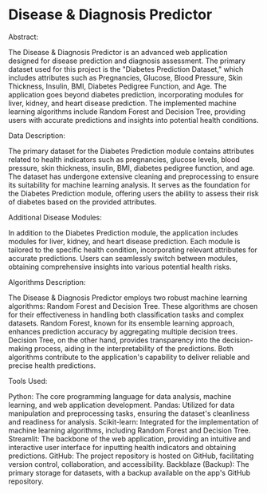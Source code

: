 # Disease & Diagnosis Predictor
Abstract: 

The Disease & Diagnosis Predictor is an advanced web application designed for disease prediction and diagnosis assessment. The primary dataset used for this project is the "Diabetes Prediction Dataset," which includes attributes such as Pregnancies, Glucose, Blood Pressure, Skin Thickness, Insulin, BMI, Diabetes Pedigree Function, and Age. The application goes beyond diabetes prediction, incorporating modules for liver, kidney, and heart disease prediction. The implemented machine learning algorithms include Random Forest and Decision Tree, providing users with accurate predictions and insights into potential health conditions.

Data Description: 

The primary dataset for the Diabetes Prediction module contains attributes related to health indicators such as pregnancies, glucose levels, blood pressure, skin thickness, insulin, BMI, diabetes pedigree function, and age. The dataset has undergone extensive cleaning and preprocessing to ensure its suitability for machine learning analysis. It serves as the foundation for the Diabetes Prediction module, offering users the ability to assess their risk of diabetes based on the provided attributes.

Additional Disease Modules:

 In addition to the Diabetes Prediction module, the application includes modules for liver, kidney, and heart disease prediction. Each module is tailored to the specific health condition, incorporating relevant attributes for accurate predictions. Users can seamlessly switch between modules, obtaining comprehensive insights into various potential health risks.

Algorithms Description:

 The Disease & Diagnosis Predictor employs two robust machine learning algorithms: Random Forest and Decision Tree. These algorithms are chosen for their effectiveness in handling both classification tasks and complex datasets. Random Forest, known for its ensemble learning approach, enhances prediction accuracy by aggregating multiple decision trees. Decision Tree, on the other hand, provides transparency into the decision-making process, aiding in the interpretability of the predictions. Both algorithms contribute to the application's capability to deliver reliable and precise health predictions.


Tools Used:
 
 Python: The core programming language for data analysis, machine learning, and web application development.
Pandas: Utilized for data manipulation and preprocessing tasks, ensuring the dataset's cleanliness and readiness for analysis.
Scikit-learn: Integrated for the implementation of machine learning algorithms, including Random Forest and Decision Tree.
Streamlit: The backbone of the web application, providing an intuitive and interactive user interface for inputting health indicators and obtaining predictions.
GitHub: The project repository is hosted on GitHub, facilitating version control, collaboration, and accessibility.
Backblaze (Backup): The primary storage for datasets, with a backup available on the app's GitHub repository.


